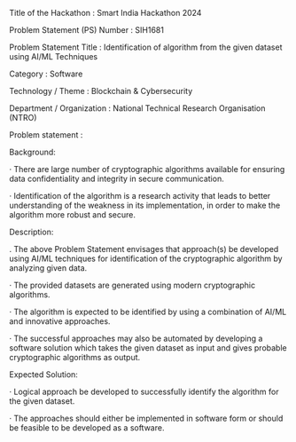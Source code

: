Title of the Hackathon                            : Smart India Hackathon 2024

Problem Statement (PS) Number                     : SIH1681

Problem Statement Title                           : Identification of algorithm from the given dataset using AI/ML Techniques

Category                                          :  Software

Technology / Theme                                :  Blockchain & Cybersecurity

Department / Organization                         :  National Technical Research Organisation (NTRO)

Problem statement                                 :                      

Background:

·         There are large number of cryptographic algorithms available for ensuring data confidentiality and integrity in secure communication.

·         Identification of the algorithm is a research activity that leads to better understanding of the weakness in its implementation, in order to make the algorithm more robust and secure.

Description:

.      The above Problem Statement envisages that approach(s) be developed using AI/ML techniques for identification of the cryptographic algorithm by analyzing given data.

·      The provided datasets are generated using modern cryptographic algorithms.

·      The algorithm is expected to be identified by using a combination of AI/ML and innovative approaches.

·      The successful approaches may also be automated by developing a software solution which takes the given dataset as input and gives probable cryptographic algorithms as output.

Expected Solution:

·      Logical approach be developed to successfully identify the algorithm for the given dataset.

·      The approaches should either be implemented in software form or should be feasible to be developed as a software.
